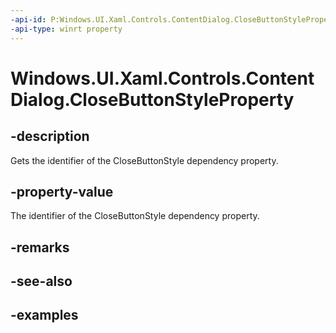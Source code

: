 ```yaml
---
-api-id: P:Windows.UI.Xaml.Controls.ContentDialog.CloseButtonStyleProperty
-api-type: winrt property
---
```


<!-- Property syntax.
public DependencyProperty CloseButtonStyleProperty { get; }
-->

# Windows.UI.Xaml.Controls.ContentDialog.CloseButtonStyleProperty

## -description
Gets the identifier of the CloseButtonStyle dependency property.



## -property-value
The identifier of the CloseButtonStyle dependency property.

## -remarks

## -see-also

## -examples

